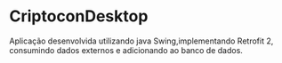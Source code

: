 # CriptoconDesktop
Aplicação desenvolvida utilizando java Swing,implementando Retrofit 2, consumindo dados externos e adicionando ao banco de dados. 

